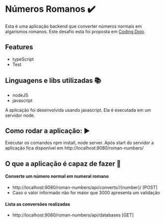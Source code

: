 # Números Romanos :heavy_check_mark:

Esta é uma aplicação backend que converter números normais em algarismos romanos. Este desafio esta foi proposta em [Coding Dojo](http://codingdojo.org/kata/RomanNumerals/).

## Features

- typeScript
- Test

## Linguagens e libs utilizadas :books:

- nodeJS
- javascript

A aplicação foi desenvolvida usando javascript. Ela é executada em um servidor node.

## Como rodar a aplicação: :arrow_forward:

Executar os comandos npm install, node server. Após start do servidor a aplicação fica disponível em http://localhost:9080/roman-numbers/

## O que a aplicação é capaz de fazer :checkered_flag:

#### Converte um número normal em numeral romano 
- http://localhost:9080/roman-numbers/api/converts//{number}/ [POST] 
- Caso o valor informado não for maior que 3000 apresenta um validação

#### Lista as conversões realizadas 
- http://localhost:9080/roman-numbers/api/databases [GET]